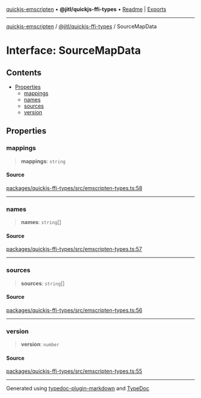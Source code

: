 [quickjs-emscripten](../../../packages.md) • **@jitl/quickjs-ffi-types** • [Readme](../README.md) \| [Exports](../exports.md)

***

[quickjs-emscripten](../../../packages.md) / [@jitl/quickjs-ffi-types](../exports.md) / SourceMapData

# Interface: SourceMapData

## Contents

- [Properties](SourceMapData.md#properties)
  - [mappings](SourceMapData.md#mappings)
  - [names](SourceMapData.md#names)
  - [sources](SourceMapData.md#sources)
  - [version](SourceMapData.md#version)

## Properties

### mappings

> **mappings**: `string`

#### Source

[packages/quickjs-ffi-types/src/emscripten-types.ts:58](https://github.com/justjake/quickjs-emscripten/blob/main/packages/quickjs-ffi-types/src/emscripten-types.ts#L58)

***

### names

> **names**: `string`[]

#### Source

[packages/quickjs-ffi-types/src/emscripten-types.ts:57](https://github.com/justjake/quickjs-emscripten/blob/main/packages/quickjs-ffi-types/src/emscripten-types.ts#L57)

***

### sources

> **sources**: `string`[]

#### Source

[packages/quickjs-ffi-types/src/emscripten-types.ts:56](https://github.com/justjake/quickjs-emscripten/blob/main/packages/quickjs-ffi-types/src/emscripten-types.ts#L56)

***

### version

> **version**: `number`

#### Source

[packages/quickjs-ffi-types/src/emscripten-types.ts:55](https://github.com/justjake/quickjs-emscripten/blob/main/packages/quickjs-ffi-types/src/emscripten-types.ts#L55)

***

Generated using [typedoc-plugin-markdown](https://www.npmjs.com/package/typedoc-plugin-markdown) and [TypeDoc](https://typedoc.org/)
